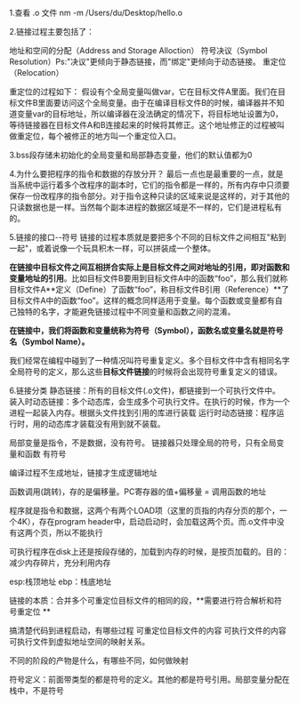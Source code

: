 # 
1.查看 .o 文件
nm -m /Users/du/Desktop/hello.o  

2.链接过程主要包括了：

地址和空间的分配（Address and Storage Alloction）
符号决议（Symbol Resolution）Ps:"决议"更倾向于静态链接，而"绑定"更倾向于动态链接。
重定位（Relocation）

重定位的过程如下：
假设有个全局变量叫做var，它在目标文件A里面。我们在目标文件B里面要访问这个全局变量。由于在编译目标文件B的时候，编译器并不知道变量var的目标地址，所以编译器在没法确定的情况下，将目标地址设置为0，等待链接器在目标文件A和B连接起来的时候将其修正。这个地址修正的过程被叫做重定位，每个被修正的地方叫一个重定位入口。

3.bss段存储未初始化的全局变量和局部静态变量，他们的默认值都为0

4.为什么要把程序的指令和数据的存放分开？
最后一点也是最重要的一点，就是当系统中运行着多个改程序的副本时，它们的指令都是一样的，所有内存中只须要保存一份改程序的指令部分。对于指令这种只读的区域来说是这样的，对于其他的只读数据也是一样。当然每个副本进程的数据区域是不一样的，它们是进程私有的。

5.链接的接口--符号
链接的过程本质就是要把多个不同的目标文件之间相互"粘到一起"，或着说像一个玩具积木一样，可以拼装成一个整体。

**在链接中目标文件之间互相拼合实际上是目标文件之间对地址的引用，即对函数和变量地址的引用**。比如目标文件B要用到目标文件A中的函数“foo”，那么我们就称目标文件A**定义（Define）了函数“foo”，称目标文件B引用（Reference）**了目标文件A中的函数“foo”。这样的概念同样适用于变量。每个函数或变量都有自己独特的名字，才能避免链接过程中不同变量和函数之间的混淆。

**在链接中，我们将函数和变量统称为符号（Symbol），函数名或变量名就是符号名（Symbol Name）。**

我们经常在编程中碰到了一种情况叫符号重复定义。多个目标文件中含有相同名字全局符号的定义，那么这些**目标文件链接**的时候将会出现符号重复定义的错误。

6.链接分类
静态链接：所有的目标文件(.o文件)，都链接到一个可执行文件中。
装入时动态链接：多个动态库，会生成多个可执行文件。在执行的时候，作为一个进程一起装入内存。根据头文件找到引用的库进行装载
运行时动态链接：程序运行时，用的动态库才装载没有用到就不装载。

局部变量是指令，不是数据，没有符号。
链接器只处理全局的符号，只有全局变量和函数 有符号

编译过程不生成地址，链接才生成逻辑地址

函数调用(跳转)，存的是偏移量。PC寄存器的值+偏移量 = 调用函数的地址

程序就是指令和数据，这两个有两个LOAD项（这里的页指的内存分页的那个，一个4K），存在program header中，启动启动时，会加载这两个页。而.o文件中没有这两个页，所以不能执行

可执行程序在disk上还是按段存储的，加载到内存的时候，是按页加载的。目的：减少内存碎片，充分利用内存


esp:栈顶地址
ebp：栈底地址

链接的本质：合并多个可重定位目标文件的相同的段，**需要进行符合解析和符号重定位  **



搞清楚代码到进程启动，有哪些过程
可重定位目标文件的内容
可执行文件的内容
可执行文件到虚拟地址空间的映射关系。

不同的阶段的产物是什么，有哪些不同，如何做映射

符号定义：前面带类型的都是符号的定义。其他的都是符号引用。局部变量分配在栈中，不是符号